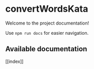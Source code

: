 # convertWordsKata

Welcome to the project documentation!

Use `npm run docs` for easier navigation.

## Available documentation

[[index]]
